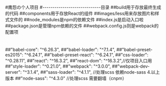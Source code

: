 #鹰怨の个人项目
#-----------------------------目录
##build用于存放最终生成的代码
##components用于存放React的组件
##images/less用来存放图片和样式文件的
##node_modules是npm的依赖文件
##index.js是启动入口啦
##package.json是管理npm依赖的文件
##webpack.config.js则是webpack的配置项
#

##"babel-core": "^6.26.3",
##"babel-loader": "^7.1.4",
##"babel-preset-es2015": "^6.24.1",
##"babel-preset-react": "^6.24.1",
##"css-loader": "^0.28.11",
##"react": "^16.3.2",
##"react-dom": "^16.3.2",//仅项目入口用
##"style-loader": "^0.21.0",
##"webpack": "^3.0.0",
##"webpack-dev-server": "^3.1.4",
##"sass-loader": "^4.1.1", //处理scss 依赖node-sass 4.以上版本
##"node-sass": "^4.3.0" //处理scss 需要翻墙（cnpm）
